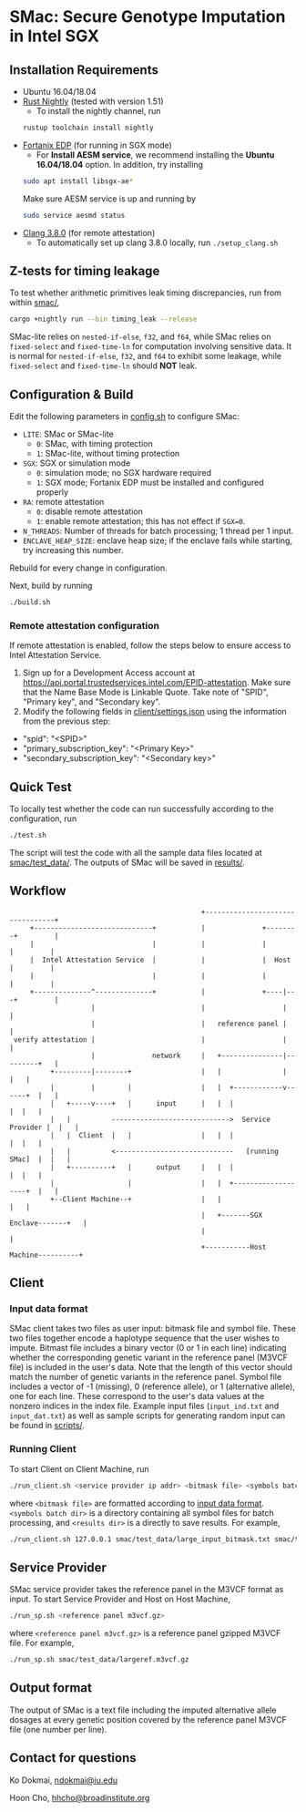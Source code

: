 # SMac: Secure Genotype Imputation in Intel SGX
## Installation Requirements
- Ubuntu 16.04/18.04
- [Rust Nightly](https://www.rust-lang.org/tools/install) (tested with version 1.51)
    - To install the nightly channel, run
    ```bash
    rustup toolchain install nightly
    ```
- [Fortanix EDP](https://edp.fortanix.com/docs/installation/guide/) (for running in SGX mode)
    - For **Install AESM service**, we recommend installing the **Ubuntu 16.04/18.04** option. In addition, try installing
    ```bash
    sudo apt install libsgx-ae*
    ```
    Make sure AESM service is up and running by
    ```bash
    sudo service aesmd status
    ```
- [Clang 3.8.0](https://releases.llvm.org/download.html) (for remote attestation)
    - To automatically set up clang 3.8.0 locally, run `./setup_clang.sh`

## Z-tests for timing leakage
To test whether arithmetic primitives leak timing discrepancies, run from within [smac/](smac/),
```bash
cargo +nightly run --bin timing_leak --release
```
SMac-lite relies on `nested-if-else`, `f32`, and `f64`, while SMac relies on `fixed-select` and `fixed-time-ln` for computation involving sensitive data. It is normal for `nested-if-else`, `f32`, and `f64` to exhibit some leakage, while `fixed-select` and `fixed-time-ln` should **NOT** leak. 

## Configuration & Build
Edit the following parameters in [config.sh](config.sh) to configure SMac:
- `LITE`: SMac or SMac-lite
    - `0`: SMac, with timing protection
    - `1`: SMac-lite, without timing protection
- `SGX`: SGX or simulation mode
    - `0`: simulation mode; no SGX hardware required
    - `1`: SGX mode; Fortanix EDP must be installed and configured properly
- `RA`: remote attestation
    - `0`: disable remote attestation 
    - `1`: enable remote attestation; this has not effect if `SGX=0`.
- `N_THREADS`: Number of threads for batch processing; 1 thread per 1 input.
- `ENCLAVE_HEAP_SIZE`: enclave heap size; if the enclave fails while starting, try increasing this number.

Rebuild for every change in configuration. 

Next, build by running
```bash
./build.sh
```

### Remote attestation configuration
If remote attestation is enabled, follow the steps below to ensure access to Intel Attestation Service.
1. Sign up for a Development Access account at https://api.portal.trustedservices.intel.com/EPID-attestation. Make sure that the Name Base Mode is Linkable Quote. Take note of "SPID", "Primary key", and "Secondary key".
2. Modify the following fields in [client/settings.json](client/settings.json) using the information from the previous step:
  - "spid": "\<SPID\>"
  - "primary_subscription_key": "\<Primary Key\>"
  - "secondary_subscription_key": "\<Secondary key\>"

## Quick Test
To locally test whether the code can run successfully according to the configuration, run
```bash
./test.sh
```
The script will test the code with all the sample data files located at [smac/test_data/](smac/test_data/). The outputs of SMac will be saved in [results/](results/).
<!--- To test on chr20 chunk1, first follow the instruction on https://github.com/statgen/Minimac4
to install minimac4. Replace the "minimac" executable in minimac/test_chr20_mmac.sh
with the correct path. Then run the script (test_chr20_mmac.sh) which saves the output to
out/mmac/. To test leak-resilient Rust implementation of minimac, run minimac/test_chr20_rust.sh
which saves the output to out/rust/. --->

## Workflow
```
                                               +---------------------------------+
     +-----------------------------+           |              +--------+         |
     |                             |           |              |        |         |
     |  Intel Attestation Service  |           |              |  Host  |         |
     |                             |           |              |        |         |
     +--------------^--------------+           |              +----|---+         |
                    |                          |                   |             |
                    |                          |   reference panel |             |
 verify attestation |                          |                   |             |
                    |              network     |   +---------------|---------+   |
          +---------|--------+                 |   |               |         |   |
          |         |        |                 |   |  +------------v------+  |   |
          |   +-----v----+   |      input      |   |  |                   |  |   |
          |   |          ----------------------------->  Service Provider |  |   |
          |   |  Client  |   |                 |   |  |                   |  |   |
          |   |          <-----------------------------   [running SMac]  |  |   |
          |   +----------+   |      output     |   |  |                   |  |   |
          |                  |                 |   |  +-------------------+  |   |
          +--Client Machine--+                 |   |                         |   |
                                               |   +-------SGX Enclave-------+   |
                                               |                                 |
                                               +-----------Host Machine----------+
```
## Client

### Input data format 
SMac client takes two files as user input: bitmask file and symbol file. These two files together
encode a haplotype sequence that the user wishes to impute. Bitmast file includes a binary
vector (0 or 1 in each line) indicating whether the corresponding genetic variant in the
reference panel (M3VCF file) is included in the user's data. Note that the length of this
vector should match the number of genetic variants in the reference panel. Symbol file includes
a vector of -1 (missing), 0 (reference allele), or 1 (alternative allele), one for each line.
These correspond to the user's data values at the nonzero indices in the index file. 
Example input files (`input_ind.txt` and `input_dat.txt`) as well as sample scripts for
generating random input can be found in [scripts/](scripts/).


### Running Client 

To start Client on Client Machine, run
```bash
./run_client.sh <service provider ip addr> <bitmask file> <symbols batch dir> <results dir>
```
where `<bitmask file>` are formatted according to [input data format](#input-data-format). `<symbols batch dir>` is a directory containing all symbol files for batch processing, and `<results dir>` is a directly to save results.  For example, 

```bash
./run_client.sh 127.0.0.1 smac/test_data/large_input_bitmask.txt smac/test_data/batch results
```
## Service Provider

SMac service provider takes the reference panel in the M3VCF format as input. To start Service Provider and Host on Host Machine,

```bash
./run_sp.sh <reference panel m3vcf.gz>
```

where `<reference panel m3vcf.gz>` is a reference panel gzipped M3VCF file. For example,
```bash
./run_sp.sh smac/test_data/largeref.m3vcf.gz
```
## Output format
The output of SMac is a text file including the imputed alternative allele dosages at every
genetic position covered by the reference panel M3VCF file (one number per line).

## Contact for questions
Ko Dokmai, ndokmai@iu.edu

Hoon Cho, hhcho@broadinstitute.org
